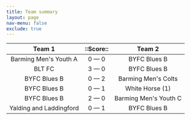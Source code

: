 ```yaml
---
title: Team summary
layout: page
nav-menu: false
exclude: true
---
```




|         Team 1          |  ::Score::  |        Team 2         |
|:-----------------------:|:-----------:|:---------------------:|
|  Barming Men's Youth A  | 0 &mdash; 0 |     BYFC Blues B      |
|         BLT FC          | 3 &mdash; 0 |     BYFC Blues B      |
|      BYFC Blues B       | 0 &mdash; 2 |  Barming Men's Colts  |
|      BYFC Blues B       | 0 &mdash; 1 |    White Horse (1)    |
|      BYFC Blues B       | 2 &mdash; 0 | Barming Men's Youth C |
| Yalding and Laddingford | 0 &mdash; 1 |     BYFC Blues B      |

 <br /><br /><br />